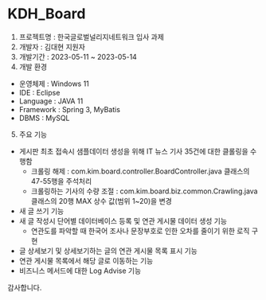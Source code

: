 # KDH_Board
1. 프로젝트명 : 한국글로벌널리지네트워크 입사 과제
2. 개발자 : 김대현 지원자
3. 개발기간 : 2023-05-11 ~ 2023-05-14
4. 개발 환경
  - 운영체제 : Windows 11
  - IDE : Eclipse
  - Language : JAVA 11
  - Framework : Spring 3, MyBatis
  - DBMS : MySQL 
5. 주요 기능
  - 게시판 최초 접속시 샘플데이터 생성을 위해 IT 뉴스 기사 35건에 대한 클롤링을 수행함
    - 크롤링 해제 : com.kim.board.controller.BoardController.java 클래스의 47-55행을 주석처리
    - 크롤링하는 기사의 수량 조절 : com.kim.board.biz.common.Crawling.java 클래스의 20행 MAX 상수 값(범위 1~20)을 변경
  - 새 글 쓰기 기능
  - 새 글 작성시 단어별 데이터베이스 등록 및 연관 게시물 데이터 생성 기능
    - 연관도를 파악할 때 한국어 조사나 문장부호로 인한 오차를 줄이기 위한 로직 구현
  - 글 상세보기 및 상세보기하는 글의 연관 게시물 목록 표시 기능
  - 연관 게시물 목록에서 해당 글로 이동하는 기능
  - 비즈니스 메서드에 대한 Log Advise 기능
 
 감사합니다.
